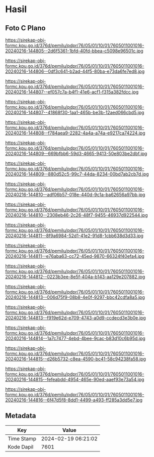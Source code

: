 # Hasil

## Foto C Plano

https://sirekap-obj-formc.kpu.go.id/376d/pemilu/pdpr/76/05/01/10/01/7605011001016-20240216-144805--2d6f5361-1bfd-40fd-bbea-c5098e96501c.jpg

https://sirekap-obj-formc.kpu.go.id/376d/pemilu/pdpr/76/05/01/10/01/7605011001016-20240216-144806--0df3c641-b2ad-44f5-80ba-e73da6fe7ed8.jpg

https://sirekap-obj-formc.kpu.go.id/376d/pemilu/pdpr/76/05/01/10/01/7605011001016-20240216-144807--ef057c7a-b4f1-41e6-acf1-f315a382fdcc.jpg

https://sirekap-obj-formc.kpu.go.id/376d/pemilu/pdpr/76/05/01/10/01/7605011001016-20240216-144807--41868f30-1aa1-465b-be3b-12aed066cbd5.jpg

https://sirekap-obj-formc.kpu.go.id/376d/pemilu/pdpr/76/05/01/10/01/7605011001016-20240216-144808--f784aea9-2282-4a4a-a74a-e9217ca74224.jpg

https://sirekap-obj-formc.kpu.go.id/376d/pemilu/pdpr/76/05/01/10/01/7605011001016-20240216-144809--669bfbb6-59d3-4665-9413-50e803be2dbf.jpg

https://sirekap-obj-formc.kpu.go.id/376d/pemilu/pdpr/76/05/01/10/01/7605011001016-20240216-144809--880d52c5-99c7-44da-8234-00bd7ab2cb7d.jpg

https://sirekap-obj-formc.kpu.go.id/376d/pemilu/pdpr/76/05/01/10/01/7605011001016-20240216-144810--adf06b57-018e-440d-9c1a-ba62656a97bb.jpg

https://sirekap-obj-formc.kpu.go.id/376d/pemilu/pdpr/76/05/01/10/01/7605011001016-20240216-144810--2308eb46-2c26-48f7-9455-46937d922544.jpg

https://sirekap-obj-formc.kpu.go.id/376d/pemilu/pdpr/76/05/01/10/01/7605011001016-20240216-144811--8f9a6984-52d1-41e2-91d8-1cbb638d3d33.jpg

https://sirekap-obj-formc.kpu.go.id/376d/pemilu/pdpr/76/05/01/10/01/7605011001016-20240216-144811--e76aba63-cc72-45ed-9870-66324f40efa4.jpg

https://sirekap-obj-formc.kpu.go.id/376d/pemilu/pdpr/76/05/01/10/01/7605011001016-20240216-144812--0223b3ee-8e5f-404a-b143-aa129e207882.jpg

https://sirekap-obj-formc.kpu.go.id/376d/pemilu/pdpr/76/05/01/10/01/7605011001016-20240216-144813--006d75f9-08b8-4e0f-9297-bbc42cdfa8a5.jpg

https://sirekap-obj-formc.kpu.go.id/376d/pemilu/pdpr/76/05/01/10/01/7605011001016-20240216-144813--f919e62d-e709-4743-a0d9-ccdecd3e3b0e.jpg

https://sirekap-obj-formc.kpu.go.id/376d/pemilu/pdpr/76/05/01/10/01/7605011001016-20240216-144814--1a7c7477-4ebd-4bee-9cac-b83d10c6b95d.jpg

https://sirekap-obj-formc.kpu.go.id/376d/pemilu/pdpr/76/05/01/10/01/7605011001016-20240216-144815--d26b5732-c8ea-4590-bc41-58c94238fa58.jpg

https://sirekap-obj-formc.kpu.go.id/376d/pemilu/pdpr/76/05/01/10/01/7605011001016-20240216-144815--fefeabdd-4954-465e-90ed-aaef93e73a54.jpg

https://sirekap-obj-formc.kpu.go.id/376d/pemilu/pdpr/76/05/01/10/01/7605011001016-20240216-144816--6f47d5f8-8dd1-4499-a493-ff285a3dd5e7.jpg


## Metadata

| Key        | Value               |
| ---------- | ------------------- |
| Time Stamp | 2024-02-19 06:21:02 |
| Kode Dapil | 7601                |



